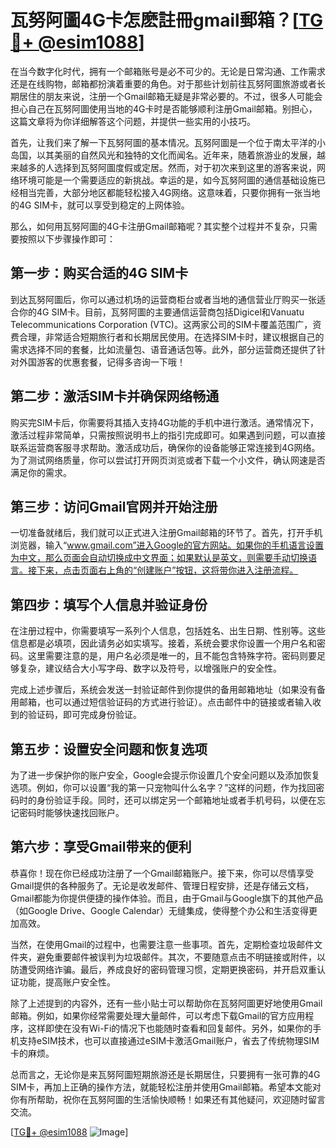 # 瓦努阿圖4G卡怎麽註冊gmail郵箱？[[TG💪+ @esim1088](https://t.me/s/esim1088)]

在当今数字化时代，拥有一个邮箱账号是必不可少的。无论是日常沟通、工作需求还是在线购物，邮箱都扮演着重要的角色。对于那些计划前往瓦努阿圖旅游或者长期居住的朋友来说，注册一个Gmail邮箱无疑是非常必要的。不过，很多人可能会担心自己在瓦努阿圖使用当地的4G卡时是否能够顺利注册Gmail邮箱。别担心，这篇文章将为你详细解答这个问题，并提供一些实用的小技巧。

首先，让我们来了解一下瓦努阿圖的基本情况。瓦努阿圖是一个位于南太平洋的小岛国，以其美丽的自然风光和独特的文化而闻名。近年来，随着旅游业的发展，越来越多的人选择到瓦努阿圖度假或定居。然而，对于初次来到这里的游客来说，网络环境可能是一个需要适应的新挑战。幸运的是，如今瓦努阿圖的通信基础设施已经相当完善，大部分地区都能轻松接入4G网络。这意味着，只要你拥有一张当地的4G SIM卡，就可以享受到稳定的上网体验。

那么，如何用瓦努阿圖的4G卡注册Gmail邮箱呢？其实整个过程并不复杂，只需要按照以下步骤操作即可：

## 第一步：购买合适的4G SIM卡

到达瓦努阿圖后，你可以通过机场的运营商柜台或者当地的通信营业厅购买一张适合你的4G SIM卡。目前，瓦努阿圖的主要通信运营商包括Digicel和Vanuatu Telecommunications Corporation (VTC)。这两家公司的SIM卡覆盖范围广，资费合理，非常适合短期旅行者和长期居民使用。在选择SIM卡时，建议根据自己的需求选择不同的套餐，比如流量包、语音通话包等。此外，部分运营商还提供了针对外国游客的优惠套餐，记得多咨询一下哦！

## 第二步：激活SIM卡并确保网络畅通

购买完SIM卡后，你需要将其插入支持4G功能的手机中进行激活。通常情况下，激活过程非常简单，只需按照说明书上的指引完成即可。如果遇到问题，可以直接联系运营商客服寻求帮助。激活成功后，确保你的设备能够正常连接到4G网络。为了测试网络质量，你可以尝试打开网页浏览或者下载一个小文件，确认网速是否满足你的需求。

## 第三步：访问Gmail官网并开始注册

一切准备就绪后，我们就可以正式进入注册Gmail邮箱的环节了。首先，打开手机浏览器，输入“www.gmail.com”进入Google的官方网站。如果你的手机语言设置为中文，那么页面会自动切换成中文界面；如果默认是英文，则需要手动切换语言。接下来，点击页面右上角的“创建账户”按钮，这将带你进入注册流程。

## 第四步：填写个人信息并验证身份

在注册过程中，你需要填写一系列个人信息，包括姓名、出生日期、性别等。这些信息都是必填项，因此请务必如实填写。接着，系统会要求你设置一个用户名和密码。这里需要注意的是，用户名必须是唯一的，且不能包含特殊字符。密码则要足够复杂，建议结合大小写字母、数字以及符号，以增强账户的安全性。

完成上述步骤后，系统会发送一封验证邮件到你提供的备用邮箱地址（如果没有备用邮箱，也可以通过短信验证码的方式进行验证）。点击邮件中的链接或者输入收到的验证码，即可完成身份验证。

## 第五步：设置安全问题和恢复选项

为了进一步保护你的账户安全，Google会提示你设置几个安全问题以及添加恢复选项。例如，你可以设置“我的第一只宠物叫什么名字？”这样的问题，作为找回密码时的身份验证手段。同时，还可以绑定另一个邮箱地址或者手机号码，以便在忘记密码时能够快速找回账户。

## 第六步：享受Gmail带来的便利

恭喜你！现在你已经成功注册了一个Gmail邮箱账户。接下来，你可以尽情享受Gmail提供的各种服务了。无论是收发邮件、管理日程安排，还是存储云文档，Gmail都能为你提供便捷的操作体验。而且，由于Gmail与Google旗下的其他产品（如Google Drive、Google Calendar）无缝集成，使得整个办公和生活变得更加高效。

当然，在使用Gmail的过程中，也需要注意一些事项。首先，定期检查垃圾邮件文件夹，避免重要邮件被误判为垃圾邮件。其次，不要随意点击不明链接或附件，以防遭受网络诈骗。最后，养成良好的密码管理习惯，定期更换密码，并开启双重认证功能，提高账户安全性。

除了上述提到的内容外，还有一些小贴士可以帮助你在瓦努阿圖更好地使用Gmail邮箱。例如，如果你经常需要处理大量邮件，可以考虑下载Gmail的官方应用程序，这样即使在没有Wi-Fi的情况下也能随时查看和回复邮件。另外，如果你的手机支持eSIM技术，也可以直接通过eSIM卡激活Gmail账户，省去了传统物理SIM卡的麻烦。

总而言之，无论你是来瓦努阿圖短期旅游还是长期居住，只要拥有一张可靠的4G SIM卡，再加上正确的操作方法，就能轻松注册并使用Gmail邮箱。希望本文能对你有所帮助，祝你在瓦努阿圖的生活愉快顺畅！如果还有其他疑问，欢迎随时留言交流。

[[TG💪+ @esim1088](https://t.me/s/esim1088) ![Image](https://i.postimg.cc/4NQfJmqS/Snipaste-2025-05-13-00-14-12.png)]